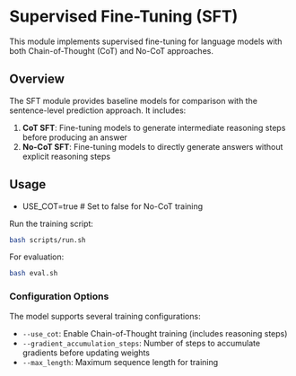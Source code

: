 # Supervised Fine-Tuning (SFT)

This module implements supervised fine-tuning for language models with both Chain-of-Thought (CoT) and No-CoT approaches.

## Overview

The SFT module provides baseline models for comparison with the sentence-level prediction approach. It includes:

1. **CoT SFT**: Fine-tuning models to generate intermediate reasoning steps before producing an answer
2. **No-CoT SFT**: Fine-tuning models to directly generate answers without explicit reasoning steps

## Usage
- USE_COT=true  # Set to false for No-CoT training


Run the training script:
```bash
bash scripts/run.sh
```

For evaluation:
```bash
bash eval.sh
```

### Configuration Options

The model supports several training configurations:

- `--use_cot`: Enable Chain-of-Thought training (includes reasoning steps)
- `--gradient_accumulation_steps`: Number of steps to accumulate gradients before updating weights
- `--max_length`: Maximum sequence length for training